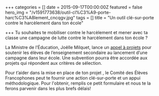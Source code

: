+++
categories = []
date = 2015-09-17T00:00:00Z
featured = false
hero_img = "/v1591773638/outil-cl%C3%A9-porte-harc%C3%A8lement_cncqgv.jpg"
tags = []
title = "Un outil clé-sur-porte contre le harcèlement dans ton école"

+++
Tu souhaites te mobiliser contre le harcèlement et mener avec ta classe une campagne de lutte contre le harcèlement dans ton école ?  
  
La Ministre de l’Éducation, Joëlle Milquet, lance un [appel à projets](http://www.enseignement.be/index.php?page=27589&navi=4216&rank_page=27589 "http://www.enseignement.be/index.php?page=27589&navi=4216&rank_page=27589") pour soutenir les élèves de l’enseignement secondaire au lancement d’une campagne dans leur école. Une subvention pourra être accordée aux projets qui répondent aux critères de sélection.  
  
Pour t’aider dans la mise en place de ton projet , le Comité des Élèves Francophones peut te fournir une action clé-sur-porte et un appui méthodologique. Pour l'obtenir, remplis ce petit formulaire et nous te la ferons parvenir dans les plus brefs délais!